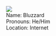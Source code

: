 <div style="align:center">
<img src="https://i.imgur.com/7mepszu.png" />
</div>



 <div style="align:center">
Name: Bluzzard
</div>
 <div style="align:center">
Pronouns: He/Him
</div>
 <div style="align:center">
Location: Internet
</div>
